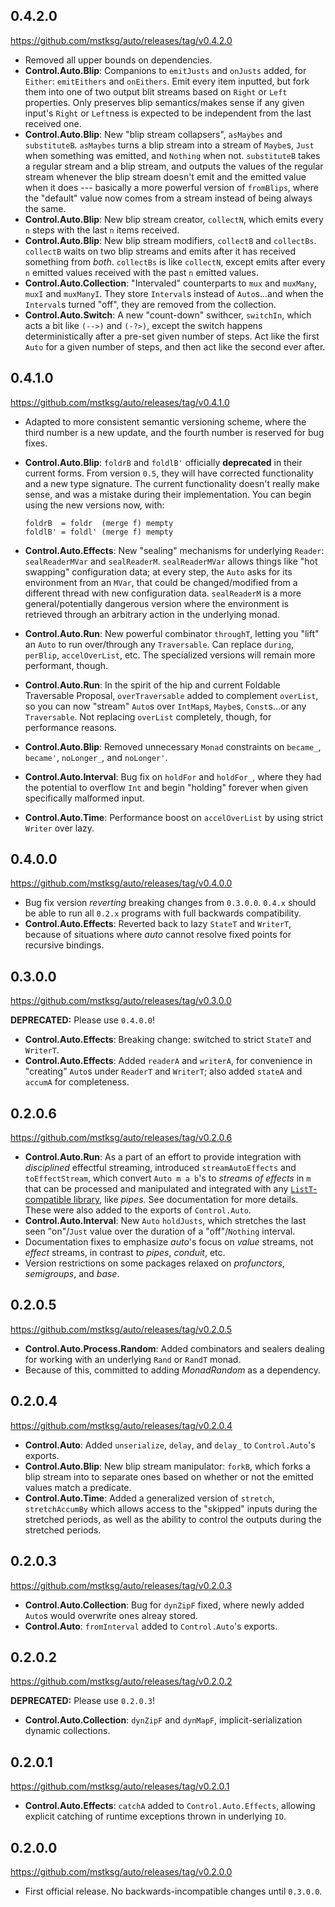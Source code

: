 0.4.2.0
-------
<https://github.com/mstksg/auto/releases/tag/v0.4.2.0>

*   Removed all upper bounds on dependencies.
*   **Control.Auto.Blip**: Companions to `emitJusts` and `onJusts` added, for
    `Either`: `emitEithers` and `onEithers`.  Emit every item inputted, but
    fork them into one of two output blit streams based on `Right` or `Left`
    properties.  Only preserves blip semantics/makes sense if any given
    input's `Right` or `Left`ness is expected to be independent from the last
    received one.
*   **Control.Auto.Blip**: New "blip stream collapsers", `asMaybes` and
    `substituteB`.  `asMaybes` turns a blip stream into a stream of `Maybe`s,
    `Just` when something was emitted, and `Nothing` when not.  `substituteB`
    takes a regular stream and a blip stream, and outputs the values of the
    regular stream whenever the blip stream doesn't emit and the emitted value
    when it does --- basically a more powerful version of `fromBlips`, where
    the "default" value now comes from a stream instead of being always the
    same.
*   **Control.Auto.Blip**: New blip stream creator, `collectN`, which emits
    every `n` steps with the last `n` items received.
*   **Control.Auto.Blip**: New blip stream modifiers, `collectB` and
    `collectBs`.   `collectB` waits on two blip streams and emits after it has
    received something from *both*.  `collectBs` is like `collectN`, except
    emits after every `n` emitted values received with the past `n` emitted
    values.
*   **Control.Auto.Collection**: "Intervaled" counterparts to `mux` and
    `muxMany`, `muxI` and `muxManyI`.  They store `Interval`s instead of
    `Auto`s...and when the `Interval`s turned "off", they are removed from the
    collection.
*   **Control.Auto.Switch**: A new "count-down" swithcer, `switchIn`, which
    acts a bit like `(-->)` and `(-?>)`, except the switch happens
    deterministically after a pre-set given number of steps.  Act like the
    first `Auto` for a given number of steps, and then act like the second
    ever after.

0.4.1.0
-------
<https://github.com/mstksg/auto/releases/tag/v0.4.1.0>

*   Adapted to more consistent semantic versioning scheme, where the third
    number is a new update, and the fourth number is reserved for bug fixes.
*   **Control.Auto.Blip**: `foldrB` and `foldlB'` officially **deprecated** in
    their current forms.  From version `0.5`, they will have corrected
    functionality and a new type signature.  The current functionality doesn't
    really make sense, and was a mistake during their implementation.  You can
    begin using the new versions now, with:

    ```
    foldrB  = foldr  (merge f) mempty
    foldlB' = foldl' (merge f) mempty
    ```
*   **Control.Auto.Effects**: New "sealing" mechanisms for underlying
    `Reader`: `sealReaderMVar` and `sealReaderM`.  `sealReaderMVar` allows
    things like "hot swapping" configuration data; at every step, the `Auto`
    asks for its environment from an `MVar`, that could be changed/modified
    from a different thread with new configuration data.  `sealReaderM` is a
    more general/potentially dangerous version where the environment is
    retrieved through an arbitrary action in the underlying monad.
*   **Control.Auto.Run**: New powerful combinator `throughT`, letting you
    "lift" an `Auto` to run over/through any `Traversable`.  Can replace
    `during`, `perBlip`, `accelOverList`, etc.  The specialized versions will
    remain more performant, though.
*   **Control.Auto.Run**: In the spirit of the hip and current Foldable
    Traversable Proposal, `overTraversable` added to complement `overList`, so
    you can now "stream" `Auto`s over `IntMap`s, `Maybe`s, `Const`s...or any
    `Traversable`.  Not replacing `overList` completely, though, for
    performance reasons.
*   **Control.Auto.Blip**: Removed unnecessary `Monad` constraints on
    `became_`, `became'`, `noLonger_`, and `noLonger'`.
*   **Control.Auto.Interval**: Bug fix on `holdFor` and `holdFor_`, where they
    had the potential to overflow `Int` and begin "holding" forever when
    given specifically malformed input.
*   **Control.Auto.Time**: Performance boost on `accelOverList` by using
    strict `Writer` over lazy.


0.4.0.0
-------
<https://github.com/mstksg/auto/releases/tag/v0.4.0.0>

*   Bug fix version *reverting* breaking changes from `0.3.0.0`.  `0.4.x`
    should be able to run all `0.2.x` programs with full backwards
    compatibility.
*   **Control.Auto.Effects**: Reverted back to lazy `StateT` and `WriterT`,
    because of situations where *auto* cannot resolve fixed points for
    recursive bindings.

0.3.0.0
-------
<https://github.com/mstksg/auto/releases/tag/v0.3.0.0>

**DEPRECATED:** Please use `0.4.0.0`!

*   **Control.Auto.Effects**: Breaking change: switched to strict `StateT`
    and `WriterT`.
*   **Control.Auto.Effects**: Added `readerA` and `writerA`, for convenience
    in "creating" `Auto`s under `ReaderT` and `WriterT`; also added `stateA`
    and `accumA` for completeness.

0.2.0.6
-------
<https://github.com/mstksg/auto/releases/tag/v0.2.0.6>

*   **Control.Auto.Run**: As a part of an effort to provide integration with
    *disciplined* effectful streaming, introduced `streamAutoEffects` and
    `toEffectStream`, which convert `Auto m a b`'s to *streams of effects* in
    `m` that can be processed and manipulated and integrated with any
    [`ListT`-compatible library][1], like *pipes*.  See documentation for more
    details.  These were also added to the exports of `Control.Auto`.
*   **Control.Auto.Interval**: New `Auto` `holdJusts`, which stretches the
    last seen "on"/`Just` value over the duration of a "off"/`Nothing`
    interval.
*   Documentation fixes to emphasize *auto*'s focus on *value* streams, not
    *effect* streams, in contrast to *pipes*, *conduit*, etc.
*   Version restrictions on some packages relaxed on *profunctors*,
    *semigroups*, and *base*.

[1]: http://www.haskellforall.com/2014/11/how-to-build-library-agnostic-streaming.html

0.2.0.5
-------
<https://github.com/mstksg/auto/releases/tag/v0.2.0.5>

*   **Control.Auto.Process.Random**: Added combinators and sealers dealing
    for working with an underlying `Rand` or `RandT` monad.
*   Because of this, committed to adding *MonadRandom* as a dependency.

0.2.0.4
-------
<https://github.com/mstksg/auto/releases/tag/v0.2.0.4>

*   **Control.Auto**: Added `unserialize`, `delay`, and `delay_` to
    `Control.Auto`'s exports.
*   **Control.Auto.Blip**: New blip stream manipulator: `forkB`, which forks a
    blip stream into to separate ones based on whether or not the emitted
    values match a predicate.
*   **Control.Auto.Time**: Added a generalized version of `stretch`,
    `stretchAccumBy` which allows access to the "skipped" inputs during the
    stretched periods, as well as the ability to control the outputs during
    the stretched periods.


0.2.0.3
-------
<https://github.com/mstksg/auto/releases/tag/v0.2.0.3>

*   **Control.Auto.Collection**: Bug for `dynZipF` fixed, where newly added
    `Auto`s would overwrite ones alreay stored.
*   **Control.Auto**: `fromInterval` added to `Control.Auto`'s exports.


0.2.0.2
-------
<https://github.com/mstksg/auto/releases/tag/v0.2.0.2>

**DEPRECATED:** Please use `0.2.0.3`!

*   **Control.Auto.Collection**: `dynZipF` and `dynMapF`, implicit-serialization
    dynamic collections.


0.2.0.1
-------
<https://github.com/mstksg/auto/releases/tag/v0.2.0.1>

*   **Control.Auto.Effects**: `catchA` added to `Control.Auto.Effects`,
    allowing explicit catching of runtime exceptions thrown in underlying
    `IO`.


0.2.0.0
-------
<https://github.com/mstksg/auto/releases/tag/v0.2.0.0>

*   First official release.  No backwards-incompatible changes until
    `0.3.0.0`.
